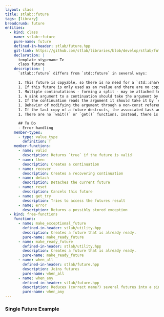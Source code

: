 ```yaml
---
layout: class
title: stlab::future
tags: [library]
breadcrumb: future
entities:
  - kind: class
    name: stlab::future
    pure-name: future
    defined-in-header: stlab/future.hpp
    git-link: https://github.com/stlab/libraries/blob/develop/stlab/future.hpp
    declaration: |
      template <typename T>
      class future
    description: |
      `stlab::future` differs from `std::future` in several ways:
      
      1. This future is copyable, so there is no need for a `std::shared_future`.
      1. If this future is only used as an rvalue and there are no copies, then the value (either returned by `get_try` or through a continuation) will be moved. 
      1. Multiple continutations - forming a split - may be attached to a single future with `then()`. `then()` is declared `const` since it does not mutate the result object of the future. The continuation is called with the value type, not the future. 
      1. A sink argument to a continuation should take the argument by value and move the object as needed. 
      1. If the continuation reads the argument it should take it by `const&`. 
      1. Behavior of modifying the argument through a non-const reference is undefined (may be a compilation error). 
      1. If the last copy of a future destructs, the associated task and any held futures for the task arguments are released and the associated packaged_task will become a no-op if called. 
      1. There are no `wait()` or `get()` functions. Instead, there is a `get_try()` which returns an `optional<T>` (or if `T` is `void`, the result is a `bool` with `true` indicating the associated task has executed.

      ## To Do
      - Error handling
    member-types:
      - type: value_type
        definition: T
    member-functions:
      - name: valid
        description: Returns `true` if the future is valid
      - name: then
        description: Creates a continuation
      - name: recover
        description: Creates a recovering continuation
      - name: detach
        description: Detaches the current future
      - name: reset
        description: Cancels this future
      - name: get_try
        description: Tries to access the futures result
      - name: error
        description: Returns a possibly stored exception
  - kind: free-functions
    functions:
      - name: make_exceptional_future
        defined-in-header: stlab/utility.hpp
        description: Creates a future that is already ready.
        pure-name: make_ready_future
      - name: make_ready_future
        defined-in-header: stlab/utility.hpp
        description: Creates a future that is already ready.
        pure-name: make_ready_future
      - name: when_all
        defined-in-header: stlab/future.hpp
        description: Joins futures
        pure-name: when_all
      - name: when_any
        defined-in-header: stlab/future.hpp
        description: Reduces (correct name?) several futures into a single one
        pure-name: when_any
---
```



### Single Future Example ###



